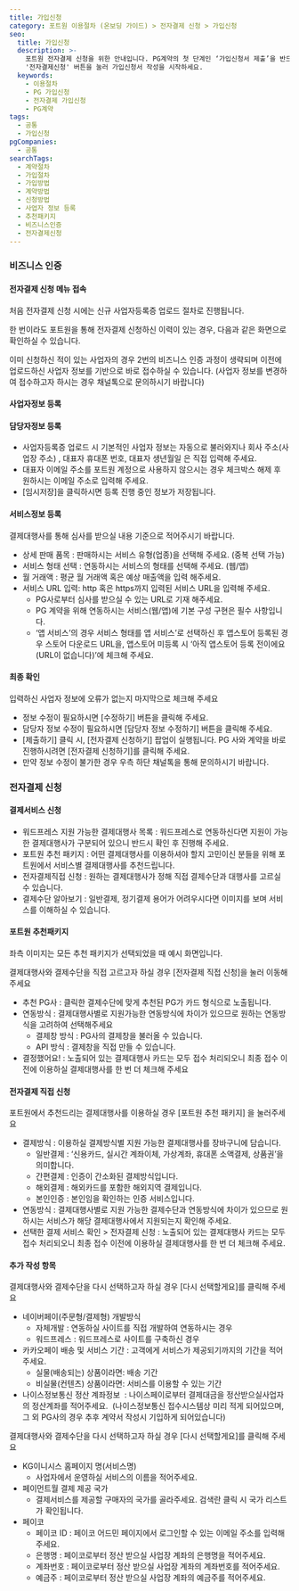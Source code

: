 ```yaml
---
title: 가입신청
category: 포트원 이용절차 (온보딩 가이드) > 전자결제 신청 > 가입신청
seo:
  title: 가입신청
  description: >-
    포트원 전자결제 신청을 위한 안내입니다. PG계약의 첫 단계인 ‘가입신청서 제출’을 반드시 포트원 관리자콘솔에서 신청해야 합니다. 지금
    '전자결제신청' 버튼을 눌러 가입신청서 작성을 시작하세요.
  keywords:
    - 이용절차
    - PG 가입신청
    - 전자결제 가입신청
    - PG계약
tags:
  - 공통
  - 가입신청
pgCompanies:
  - 공통
searchTags:
  - 계약절차
  - 가입절차
  - 가입방법
  - 계약방법
  - 신청방법
  - 사업자 정보 등록
  - 추천패키지
  - 비즈니스인증
  - 전자결제신청
---
```


<Callout content="포트원의 서비스 사용을 위해 PG계약의 첫 단계 ‘가입신청서 제출’은 반드시 포트원 관리자콘솔에서 신청해 주셔야 합니다. 포트원 관리자콘솔 회원가입 및 로그인 후 좌측 상단 전자결제 신청⚡ 버튼을 눌러 가입신청서 작성을 시작 해보세요!" />

### **비즈니스 인증**

#### **전자결제 신청 메뉴 접속**

처음 전자결제 신청 시에는 신규 사업자등록증 업로드 절차로 진행됩니다.



한 번이라도 포트원을 통해 전자결제 신청하신 이력이 있는 경우, 다음과 같은 화면으로 확인하실 수 있습니다.

이미 신청하신 적이 있는 사업자의 경우 2번의 비즈니스 인증 과정이 생략되며 이전에 업로드하신 사업자 정보를 기반으로 바로 접수하실 수 있습니다. (사업자 정보를 변경하여 접수하고자 하시는 경우 채널톡으로 문의하시기 바랍니다)



#### **사업자정보 등록**



#### **담당자정보 등록**



- 사업자등록증 업로드 시 기본적인 사업자 정보는 자동으로 불러와지나 회사 주소(사업장 주소) , 대표자 휴대폰 번호, 대표자 생년월일 은 직접 입력해 주세요.
- 대표자 이메일 주소를 포트원 계정으로 사용하지 않으시는 경우 체크박스 해제 후 원하시는 이메일 주소로 입력해 주세요.
- \[임시저장]을 클릭하시면 등록 진행 중인 정보가 저장됩니다.

#### **서비스정보 등록**



결제대행사를 통해 심사를 받으실 내용 기준으로 적어주시기 바랍니다.

- 상세 판매 품목 : 판매하시는 서비스 유형(업종)을 선택해 주세요. (중복 선택 가능)
- 서비스 형태 선택 : 연동하시는 서비스의 형태를 선택해 주세요. (웹/앱)
- 월 거래액 : 평균 월 거래액 혹은 예상 매출액을 입력 해주세요.
- 서비스 URL 입력: http 혹은 https까지 입력된 서비스 URL을 입력해 주세요.
  - PG사로부터 심사를 받으실 수 있는 URL로 기재 해주세요.
  - PG 계약을 위해 연동하시는 서비스(웹/앱)에 기본 구성 구현은 필수 사항입니다.
  - ‘앱 서비스’의 경우 서비스 형태를 앱 서비스’로 선택하신 후 앱스토어 등록된 경우 스토어 다운로드 URL을, 앱스토어 미등록 시 ‘아직 앱스토어 등록 전이에요 (URL이 없습니다)’에 체크해 주세요.

#### **최종 확인**



입력하신 사업자 정보에 오류가 없는지 마지막으로 체크해 주세요

- 정보 수정이 필요하시면 \[수정하기] 버튼을 클릭해 주세요.
- 담당자 정보 수정이 필요하시면 \[담당자 정보 수정하기] 버튼을 클릭해 주세요.
- \[제출하기] 클릭 시, \[전자결제 신청하기] 팝업이 실행됩니다. PG 사와 계약을 바로 진행하시려면 \[전자결제 신청하기]를 클릭해 주세요.
- 만약 정보 수정이 불가한 경우 우측 하단 채널톡을 통해 문의하시기 바랍니다.

### **전자결제 신청**

#### **결제서비스 신청**



- 워드프레스 지원 가능한 결제대행사 목록 : 워드프레스로 연동하신다면 지원이 가능한 결제대행사가 구분되어 있으니 반드시 확인 후 진행해 주세요.
- 포트원 추천 패키지 : 어떤 결제대행사를 이용하셔야 할지 고민이신 분들을 위해 포트원에서 서비스별 결제대행사를 추천드립니다.
- 전자결제직접 신청 : 원하는 결제대행사가 정해 직접 결제수단과 대행사를 고르실 수 있습니다.
- 결제수단 알아보기 : 일반결제, 정기결제 용어가 어려우시다면 이미지를 보며 서비스를 이해하실 수 있습니다.

#### **포트원 추천패키지**



좌측 이미지는 모든 추천 패키지가 선택되었을 때 예시 화면입니다.

결제대행사와 결제수단을 직접 고르고자 하실 경우 \[전자결제 직접 신청]을 눌러 이동해주세요

- 추천 PG사 : 클릭한 결제수단에 맞게 추천된 PG가 카드 형식으로 노출됩니다.
- 연동방식 : 결제대행사별로 지원가능한 연동방식에 차이가 있으므로 원하는 연동방식을 고려하여 선택해주세요
  - 결제창 방식 : PG사의 결제창을 불러올 수 있습니다.
  - API 방식 : 결제창을 직접 만들 수 있습니다.
- 결정했어요! : 노출되어 있는 결제대행사 카드는 모두 접수 처리되오니 최종 접수 이전에 이용하실 결제대행사를 한 번 더 체크해 주세요

<Callout title="포트원 추천 패키지 자세히 보러 가기↗" />

#### **전자결제 직접 신청**





포트원에서 추천드리는 결제대행사를 이용하실 경우 \[포트원 추천 패키지] 을 눌러주세요

- 결제방식 : 이용하실 결제방식별 지원 가능한 결제대행사를 장바구니에 담습니다.
  - 일반결제 : ‘신용카드, 실시간 계좌이체, 가상계좌, 휴대폰 소액결제, 상품권’을 의미합니다.
  - 간편결제 : 인증이 간소화된 결제방식입니다.
  - 해외결제 : 해외카드를 포함한 해외지역 결제입니다.
  - 본인인증 : 본인임을 확인하는 인증 서비스입니다.
- 연동방식 : 결제대행사별로 지원 가능한 결제수단과 연동방식에 차이가 있으므로 원하시는 서비스가 해당 결제대행사에서 지원되는지 확인해 주세요.
- 선택한 결제 서비스 확인 > 전자결제 신청 : 노출되어 있는 결제대행사 카드는 모두 접수 처리되오니 최종 접수 이전에 이용하실 결제대행사를 한 번 더 체크해 주세요.

#### **추가 작성 항목**



결제대행사와 결제수단을 다시 선택하고자 하실 경우 \[다시 선택할게요]를 클릭해 주세요

- 네이버페이(주문형/결제형) 개발방식
  - 자체개발 : 연동하실 사이트를 직접 개발하여 연동하시는 경우
  - 워드프레스 : 워드프레스로 사이트를 구축하신 경우
- 카카오페이 배송 및 서비스 기간 : 고객에게 서비스가 제공되기까지의 기간을 적어주세요.
  - 실물(배송되는) 상품이라면: 배송 기간
  - 비실물(컨텐츠) 상품이라면: 서비스를 이용할 수 있는 기간
- 나이스정보통신 정산 계좌정보  : 나이스페이로부터 결제대금을 정산받으실사업자의 정산계좌를 적어주세요.  (나이스정보통신 접수시스템상 미리 적게 되어있으며, 그 외 PG사의 경우 추후 계약서 작성시 기입하게
  되어있습니다)



결제대행사와 결제수단을 다시 선택하고자 하실 경우 \[다시 선택할게요]를 클릭해 주세요

- KG이니시스 홈페이지 명(서비스명)
  - 사업자에서 운영하실 서비스의 이름을 적어주세요.
- 페이먼트월 결제 제공 국가
  - 결제서비스를 제공할 구매자의 국가를 골라주세요. 검색란 클릭 시 국가 리스트가 확인됩니다.
- 페이코
  - 페이코 ID : 페이코 어드민 페이지에서 로그인할 수 있는 이메일 주소를 입력해 주세요.
  - 은행명 : 페이코로부터 정산 받으실 사업장 계좌의 은행명을 적어주세요.
  - 계좌번호 : 페이코로부터 정산 받으실 사업장 계좌의 계좌번호를 적어주세요.
  - 예금주 : 페이코로부터 정산 받으실 사업장 계좌의 예금주를 적어주세요.
